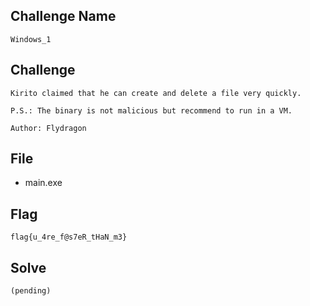 ## Challenge Name
```
Windows_1
```
## Challenge
```
Kirito claimed that he can create and delete a file very quickly.  

P.S.: The binary is not malicious but recommend to run in a VM.

Author: Flydragon
```
## File
- main.exe
## Flag
```
flag{u_4re_f@s7eR_tHaN_m3}
```
## Solve
```
(pending)
```
